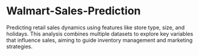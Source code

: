 # Walmart-Sales-Prediction
Predicting retail sales dynamics using features like store type, size, and holidays. This analysis combines multiple datasets to explore key variables that influence sales, aiming to guide inventory management and marketing strategies.
